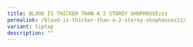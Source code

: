 ```yaml
---
title: BLOOD IS THICKER THAN A 2 STOREY SHOPHOUSEzzz
permalink: /blood-is-thicker-than-a-2-storey-shophousezzz/
variant: tiptap
description: ""
---
```

